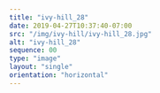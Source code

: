 ```yaml
---
title: "ivy-hill_28"
date: 2019-04-27T10:37:40-07:00
src: "/img/ivy-hill/ivy-hill_28.jpg"
alt: "ivy-hill_28"
sequence: 00
type: "image"
layout: "single"
orientation: "horizontal"
---
```

